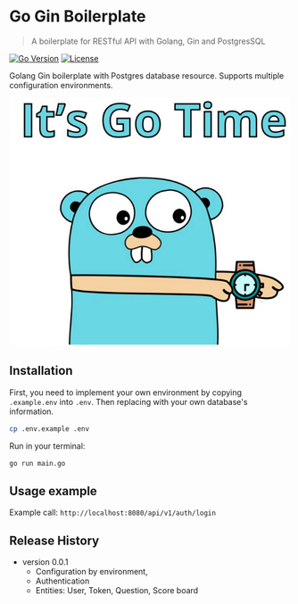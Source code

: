 # Go Gin Boilerplate
> A boilerplate for RESTful API with Golang, Gin and PostgresSQL

[![Go Version][go-image]][go-url]
[![License][license-image]][license-url]

Golang Gin boilerplate with Postgres database resource. Supports multiple configuration environments.

![](golang.png)

## Installation
First, you need to implement your own environment by copying `.example.env` into `.env`.
Then replacing with your own database's information.
```sh
cp .env.example .env
```

Run in your terminal: 
```sh
go run main.go
```

## Usage example
Example call: `http://localhost:8080/api/v1/auth/login`

## Release History

* version 0.0.1
    * Configuration by environment, 
    * Authentication 
    * Entities: User, Token, Question, Score board
   

[go-image]: https://img.shields.io/badge/Go--version-1.18-blue.svg
[go-url]: https://golang.org/doc/go1.18
[license-image]: https://img.shields.io/badge/License-MIT-blue.svg
[license-url]: https://github.com/tienanh129902/go-rest-api/blob/master/LICENSE


